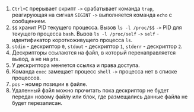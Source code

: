 1)    `Ctrl+C` прерывает скрипт `->` срабатывает команда `trap`, реагирующая на сигнал `SIGINT` `->` выполняется команда `echo` с сообщением.
2)    `$$` хранит PID текущего процесса. Вызов `ls -l /proc/$$` `->` PID для текущего процесса `bash`. Вызов `ls -l /proc/self` `->` `self` - идентификатор короткоживущего процесса `ls`.
3)    `stdin` - дескриптор `0`, `stdout` - дескриптор `1`, `stderr` - дескриптор `2`.
4)    Дескрипторы ссылаются на файл, в который перенаправляется вывод, а не на `pts`.
5)    У дескриптора меняется ссылка и права доступа.
6)    Команда `exec` замещает процесс `shell` `->` процесса нет в списке процессов.
7)    `pos` - номер позиции в файле.
8)    Удаленный файл можно прочитать пока дескриптор не будет передан новому файлу или блок, где размещались данные файла не будет перезаписан.
